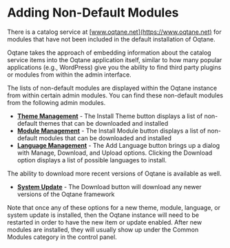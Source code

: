 # Adding Non-Default Modules

There is a catalog service at [www.oqtane.net](https://www.oqtane.net) for modules that have not been included in the default installation of Oqtane. 

Oqtane takes the approach of embedding information about the catalog service items into the Oqtane application itself, similar to how many popular applications (e.g., WordPress) give you the ability to find third party plugins or modules from within the admin interface. 

The lists of non-default modules are displayed within the Oqtane instance from within certain admin modules. You can find these non-default modules from the following admin modules. 

* **[Theme Management](../host-administration/theme-management.html)** - The Install Theme button displays a list of non-default themes that can be downloaded and installed
* **[Module Management](../host-administration/module-management.html)** - The Install Module button displays a list of non-default modules that can be downloaded and installed
* **[Language Management](../site-administration/language-management.html)** - The Add Language button brings up a dialog with Manage, Download, and Upload options. Clicking the Download option displays a list of possible languages to install. 

The ability to download more recent versions of Oqtane is available as well. 

* **[System Update]()** - The Download button will download any newer versions of the Oqtane framework 

Note that once any of these options for a new theme, module, language, or system update is installed, then the Oqtane instance will need to be restarted in order to have the new item or update enabled. After new modules are installed, they will usually show up under the Common Modules category in the control panel. 


